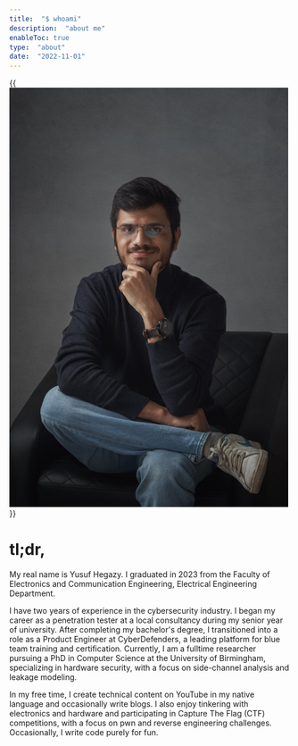 ```yaml
---
title:  "$ whoami"
description:  "about me"
enableToc: true
type:  "about"
date:  "2022-11-01"
---
```


{{<img src="/images/whoami/me.jpg" width=500px position="center">}}
# tl;dr,
My real name is Yusuf Hegazy. I graduated in 2023 from the Faculty of Electronics and Communication Engineering, Electrical Engineering Department.

I have two years of experience in the cybersecurity industry. I began my career as a penetration tester at a local consultancy during my senior year of university. After completing my bachelor's degree, I transitioned into a role as a Product Engineer at CyberDefenders, a leading platform for blue team training and certification. Currently, I am a fulltime researcher pursuing a PhD in Computer Science at the University of Birmingham, specializing in hardware security, with a focus on side-channel analysis and leakage modeling.

In my free time, I create technical content on YouTube in my native language and occasionally write blogs. I also enjoy tinkering with electronics and hardware and participating in Capture The Flag (CTF) competitions, with a focus on pwn and reverse engineering challenges. Occasionally, I write code purely for fun.